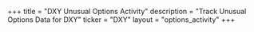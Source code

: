 +++
title = "DXY Unusual Options Activity"
description = "Track Unusual Options Data for DXY"
ticker = "DXY"
layout = "options_activity"
+++

